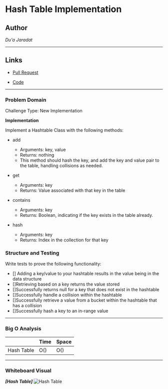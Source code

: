 # Hash Table Implementation

## Author
*Du'a Jaradat*

---

## Links
- [Pull Request](https://github.com/duajaradat/data-structures-and-algorithms/pull/45)

- [Code](https://github.com/duajaradat/data-structures-and-algorithms/blob/hashtable/python/data_structure/hash_table/hashtable.py)


---

### Problem Domain

Challenge Type: New Implementation

**Implementation**

Implement a Hashtable Class with the following methods:

- add

     - Arguments: key, value
     - Returns: nothing
     - This method should hash the key, and add the key and value pair to the table, handling collisions as needed.

- get
     - Arguments: key
     - Returns: Value associated with that key in the table

- contains
     - Arguments: key
     - Returns: Boolean, indicating if the key exists in the table already.

- hash
     - Arguments: key
     - Returns: Index in the collection for that key

### Structure and Testing

Write tests to prove the following functionality:

- [] Adding a key/value to your hashtable results in the   value being in the data structure
- []Retrieving based on a key returns the value stored
- []Successfully returns null for a key that does not exist in the hashtable
- []Successfully handle a collision within the hashtable
- []Successfully retrieve a value from a bucket within the hashtable that has a collision
- []Successfully hash a key to an in-range value


---

### Big O Analysis


|| Time | Space |
|:-----------| :----------- | :----------- |
|Hash Table | O() | O() |

---


### Whiteboard Visual
***[Hash Table]***
![Hash Table]()

